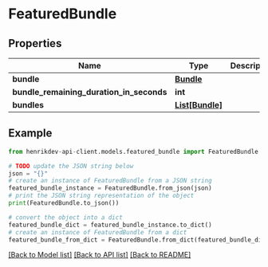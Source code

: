 # FeaturedBundle


## Properties

Name | Type | Description | Notes
------------ | ------------- | ------------- | -------------
**bundle** | [**Bundle**](Bundle.md) |  | 
**bundle_remaining_duration_in_seconds** | **int** |  | 
**bundles** | [**List[Bundle]**](Bundle.md) |  | 

## Example

```python
from henrikdev-api-client.models.featured_bundle import FeaturedBundle

# TODO update the JSON string below
json = "{}"
# create an instance of FeaturedBundle from a JSON string
featured_bundle_instance = FeaturedBundle.from_json(json)
# print the JSON string representation of the object
print(FeaturedBundle.to_json())

# convert the object into a dict
featured_bundle_dict = featured_bundle_instance.to_dict()
# create an instance of FeaturedBundle from a dict
featured_bundle_from_dict = FeaturedBundle.from_dict(featured_bundle_dict)
```
[[Back to Model list]](../README.md#documentation-for-models) [[Back to API list]](../README.md#documentation-for-api-endpoints) [[Back to README]](../README.md)


